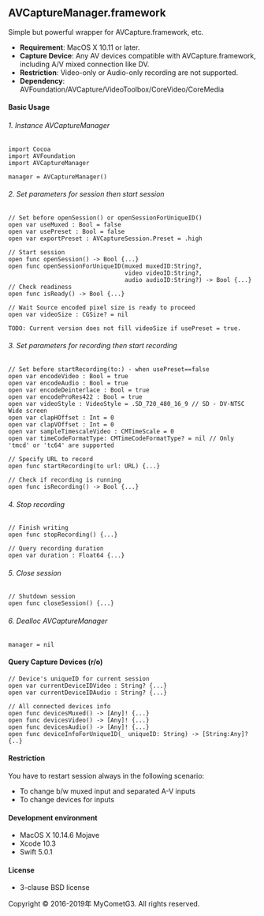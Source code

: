 ## AVCaptureManager.framework

Simple but powerful wrapper for AVCapture.framework, etc.

- __Requirement__: MacOS X 10.11 or later.
- __Capture Device__: Any AV devices compatible with AVCapture.framework,
including A/V mixed connection like DV.
- __Restriction__: Video-only or Audio-only recording are not supported.
- __Dependency__: AVFoundation/AVCapture/VideoToolbox/CoreVideo/CoreMedia

#### Basic Usage

###### 1. Instance AVCaptureManager

    import Cocoa
    import AVFoundation
    import AVCaptureManager

    manager = AVCaptureManager()

###### 2. Set parameters for session then start session

    // Set before openSession() or openSessionForUniqueID()
    open var useMuxed : Bool = false
    open var usePreset : Bool = false
    open var exportPreset : AVCaptureSession.Preset = .high

    // Start session
    open func openSession() -> Bool {...}
    open func openSessionForUniqueID(muxed muxedID:String?,
                                     video videoID:String?,
                                     audio audioID:String?) -> Bool {...}
    // Check readiness
    open func isReady() -> Bool {...}

    // Wait Source encoded pixel size is ready to proceed
    open var videoSize : CGSize? = nil

    TODO: Current version does not fill videoSize if usePreset = true.

###### 3. Set parameters for recording then start recording

    // Set before startRecording(to:) - when usePreset==false
    open var encodeVideo : Bool = true
    open var encodeAudio : Bool = true
    open var encodeDeinterlace : Bool = true
    open var encodeProRes422 : Bool = true
    open var videoStyle : VideoStyle = .SD_720_480_16_9 // SD - DV-NTSC Wide screen
    open var clapHOffset : Int = 0
    open var clapVOffset : Int = 0
    open var sampleTimescaleVideo : CMTimeScale = 0
    open var timeCodeFormatType: CMTimeCodeFormatType? = nil // Only 'tmcd' or 'tc64' are supported

    // Specify URL to record
    open func startRecording(to url: URL) {...}

    // Check if recording is running
    open func isRecording() -> Bool {...}

###### 4. Stop recording

    // Finish writing
    open func stopRecording() {...}

    // Query recording duration
    open var duration : Float64 {...}

###### 5. Close session

    // Shutdown session
    open func closeSession() {...}

###### 6. Dealloc AVCaptureManager

    manager = nil

#### Query Capture Devices (r/o)

    // Device's uniqueID for current session
    open var currentDeviceIDVideo : String? {...}
    open var currentDeviceIDAudio : String? {...}

    // All connected devices info
    open func devicesMuxed() -> [Any]! {...}
    open func devicesVideo() -> [Any]! {...}
    open func devicesAudio() -> [Any]! {...}
    open func deviceInfoForUniqueID(_ uniqueID: String) -> [String:Any]? {..}

#### Restriction

You have to restart session always in the following scenario:
- To change b/w muxed input and separated A-V inputs
- To change devices for inputs

#### Development environment
- MacOS X 10.14.6 Mojave
- Xcode 10.3
- Swift 5.0.1

#### License
- 3-clause BSD license

Copyright © 2016-2019年 MyCometG3. All rights reserved.
